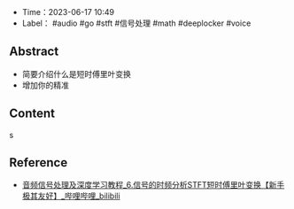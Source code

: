 - Time：2023-06-17 10:49
- Label： #audio #go #stft #信号处理 #math #deeplocker #voice

## Abstract

- 简要介绍什么是短时傅里叶变换
- 增加你的精准

## Content

s

## Reference

- [音频信号处理及深度学习教程_6.信号的时频分析STFT短时傅里叶变换【新手极其友好】_哔哩哔哩_bilibili](https://www.bilibili.com/video/BV1P3411o7FD/?spm_id_from=333.337.search-card.all.click&vd_source=25509bb582bc4a25d86d871d5cdffca3)
